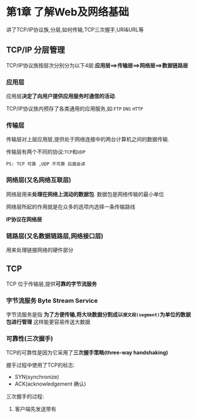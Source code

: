 # 第1章 了解Web及网络基础

讲了TCP/IP协议族,分层,如何传输,TCP三次握手,URI&URL等 

## TCP/IP 分层管理

TCP/IP协议族按层次分别分为以下4层:**应用层==>传输层==>网络层==>数据链路层**

###  应用层
应用层**决定了向用户提供应用服务时通信的活动**.

TCP/IP协议族内预存了各类通用的应用服务,如:`FTP` `DNS` `HTTP`

### 传输层
传输层对上层应用层,提供处于网络连接中的两台计算机之间的数据传输.  

传输层有两个不同的协议:`TCP`和`UDP`  

	PS: TCP 可靠 ,UDP 不可靠 后面会讲

### 网络层(又名网络互联层)

网络层用来**处理在网络上流动的数据包**. 数据包是网络传输的最小单位   

网络层所起的作用就是在众多的选项内选择一条传输路线  

**IP协议在网络层**

### 链路层(又名数据链路层,网络接口层)
用来处理链接网络的硬件部分    



## TCP 

TCP 位于传输层,提供**可靠的字节流服务**  

###  字节流服务 Byte Stream Service
字节流服务是指 **为了方便传输,将大块数据分割成以`报文段(segment)`为单位的数据包进行管理** 这样能更容易传送大数据  

### 可靠性(三次握手)
TCP的可靠性是因为它采用了**三次握手策略(three-way handshaking)**  

握手过程中使用了TCP的标志:  
- SYN(synchronize)
- ACK(acknowledgement 确认)

三次握手的过程:  

1. 客户端先发送带有

